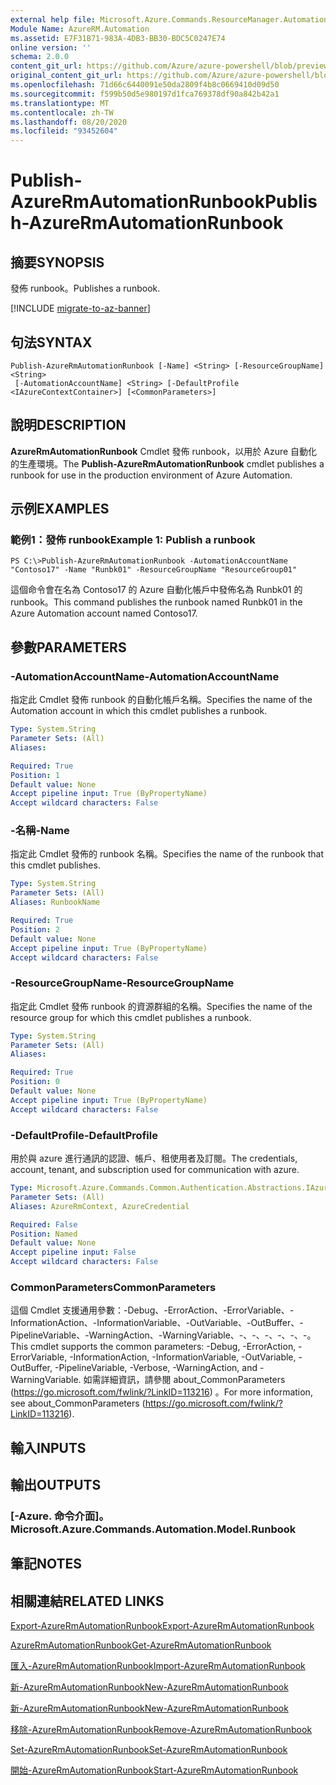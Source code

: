 ```yaml
---
external help file: Microsoft.Azure.Commands.ResourceManager.Automation.dll-Help.xml
Module Name: AzureRM.Automation
ms.assetid: E7F31B71-983A-4DB3-BB30-BDC5C0247E74
online version: ''
schema: 2.0.0
content_git_url: https://github.com/Azure/azure-powershell/blob/preview/src/ResourceManager/Automation/Commands.Automation/help/Publish-AzureRMAutomationRunbook.md
original_content_git_url: https://github.com/Azure/azure-powershell/blob/preview/src/ResourceManager/Automation/Commands.Automation/help/Publish-AzureRMAutomationRunbook.md
ms.openlocfilehash: 71d66c6440091e50da2809f4b8c0669410d09d50
ms.sourcegitcommit: f599b50d5e980197d1fca769378df90a842b42a1
ms.translationtype: MT
ms.contentlocale: zh-TW
ms.lasthandoff: 08/20/2020
ms.locfileid: "93452604"
---
```

# <span data-ttu-id="22a64-101">Publish-AzureRmAutomationRunbook</span><span class="sxs-lookup"><span data-stu-id="22a64-101">Publish-AzureRmAutomationRunbook</span></span>

## <span data-ttu-id="22a64-102">摘要</span><span class="sxs-lookup"><span data-stu-id="22a64-102">SYNOPSIS</span></span>
<span data-ttu-id="22a64-103">發佈 runbook。</span><span class="sxs-lookup"><span data-stu-id="22a64-103">Publishes a runbook.</span></span>

[!INCLUDE [migrate-to-az-banner](../../includes/migrate-to-az-banner.md)]

## <span data-ttu-id="22a64-104">句法</span><span class="sxs-lookup"><span data-stu-id="22a64-104">SYNTAX</span></span>

```
Publish-AzureRmAutomationRunbook [-Name] <String> [-ResourceGroupName] <String>
 [-AutomationAccountName] <String> [-DefaultProfile <IAzureContextContainer>] [<CommonParameters>]
```

## <span data-ttu-id="22a64-105">說明</span><span class="sxs-lookup"><span data-stu-id="22a64-105">DESCRIPTION</span></span>
<span data-ttu-id="22a64-106">**AzureRmAutomationRunbook** Cmdlet 發佈 runbook，以用於 Azure 自動化的生產環境。</span><span class="sxs-lookup"><span data-stu-id="22a64-106">The **Publish-AzureRmAutomationRunbook** cmdlet publishes a runbook for use in the production environment of Azure Automation.</span></span>

## <span data-ttu-id="22a64-107">示例</span><span class="sxs-lookup"><span data-stu-id="22a64-107">EXAMPLES</span></span>

### <span data-ttu-id="22a64-108">範例1：發佈 runbook</span><span class="sxs-lookup"><span data-stu-id="22a64-108">Example 1: Publish a runbook</span></span>
```
PS C:\>Publish-AzureRmAutomationRunbook -AutomationAccountName "Contoso17" -Name "Runbk01" -ResourceGroupName "ResourceGroup01"
```

<span data-ttu-id="22a64-109">這個命令會在名為 Contoso17 的 Azure 自動化帳戶中發佈名為 Runbk01 的 runbook。</span><span class="sxs-lookup"><span data-stu-id="22a64-109">This command publishes the runbook named Runbk01 in the Azure Automation account named Contoso17.</span></span>

## <span data-ttu-id="22a64-110">參數</span><span class="sxs-lookup"><span data-stu-id="22a64-110">PARAMETERS</span></span>

### <span data-ttu-id="22a64-111">-AutomationAccountName</span><span class="sxs-lookup"><span data-stu-id="22a64-111">-AutomationAccountName</span></span>
<span data-ttu-id="22a64-112">指定此 Cmdlet 發佈 runbook 的自動化帳戶名稱。</span><span class="sxs-lookup"><span data-stu-id="22a64-112">Specifies the name of the Automation account in which this cmdlet publishes a runbook.</span></span>

```yaml
Type: System.String
Parameter Sets: (All)
Aliases: 

Required: True
Position: 1
Default value: None
Accept pipeline input: True (ByPropertyName)
Accept wildcard characters: False
```

### <span data-ttu-id="22a64-113">-名稱</span><span class="sxs-lookup"><span data-stu-id="22a64-113">-Name</span></span>
<span data-ttu-id="22a64-114">指定此 Cmdlet 發佈的 runbook 名稱。</span><span class="sxs-lookup"><span data-stu-id="22a64-114">Specifies the name of the runbook that this cmdlet publishes.</span></span>

```yaml
Type: System.String
Parameter Sets: (All)
Aliases: RunbookName

Required: True
Position: 2
Default value: None
Accept pipeline input: True (ByPropertyName)
Accept wildcard characters: False
```

### <span data-ttu-id="22a64-115">-ResourceGroupName</span><span class="sxs-lookup"><span data-stu-id="22a64-115">-ResourceGroupName</span></span>
<span data-ttu-id="22a64-116">指定此 Cmdlet 發佈 runbook 的資源群組的名稱。</span><span class="sxs-lookup"><span data-stu-id="22a64-116">Specifies the name of the resource group for which this cmdlet publishes a runbook.</span></span>

```yaml
Type: System.String
Parameter Sets: (All)
Aliases: 

Required: True
Position: 0
Default value: None
Accept pipeline input: True (ByPropertyName)
Accept wildcard characters: False
```

### <span data-ttu-id="22a64-117">-DefaultProfile</span><span class="sxs-lookup"><span data-stu-id="22a64-117">-DefaultProfile</span></span>
<span data-ttu-id="22a64-118">用於與 azure 進行通訊的認證、帳戶、租使用者及訂閱。</span><span class="sxs-lookup"><span data-stu-id="22a64-118">The credentials, account, tenant, and subscription used for communication with azure.</span></span>

```yaml
Type: Microsoft.Azure.Commands.Common.Authentication.Abstractions.IAzureContextContainer
Parameter Sets: (All)
Aliases: AzureRmContext, AzureCredential

Required: False
Position: Named
Default value: None
Accept pipeline input: False
Accept wildcard characters: False
```

### <span data-ttu-id="22a64-119">CommonParameters</span><span class="sxs-lookup"><span data-stu-id="22a64-119">CommonParameters</span></span>
<span data-ttu-id="22a64-120">這個 Cmdlet 支援通用參數：-Debug、-ErrorAction、-ErrorVariable、-InformationAction、-InformationVariable、-OutVariable、-OutBuffer、-PipelineVariable、-WarningAction、-WarningVariable、-、-、-、-、-、-。</span><span class="sxs-lookup"><span data-stu-id="22a64-120">This cmdlet supports the common parameters: -Debug, -ErrorAction, -ErrorVariable, -InformationAction, -InformationVariable, -OutVariable, -OutBuffer, -PipelineVariable, -Verbose, -WarningAction, and -WarningVariable.</span></span> <span data-ttu-id="22a64-121">如需詳細資訊，請參閱 about_CommonParameters (https://go.microsoft.com/fwlink/?LinkID=113216) 。</span><span class="sxs-lookup"><span data-stu-id="22a64-121">For more information, see about_CommonParameters (https://go.microsoft.com/fwlink/?LinkID=113216).</span></span>

## <span data-ttu-id="22a64-122">輸入</span><span class="sxs-lookup"><span data-stu-id="22a64-122">INPUTS</span></span>

## <span data-ttu-id="22a64-123">輸出</span><span class="sxs-lookup"><span data-stu-id="22a64-123">OUTPUTS</span></span>

### <span data-ttu-id="22a64-124">[-Azure. 命令介面]。</span><span class="sxs-lookup"><span data-stu-id="22a64-124">Microsoft.Azure.Commands.Automation.Model.Runbook</span></span>

## <span data-ttu-id="22a64-125">筆記</span><span class="sxs-lookup"><span data-stu-id="22a64-125">NOTES</span></span>

## <span data-ttu-id="22a64-126">相關連結</span><span class="sxs-lookup"><span data-stu-id="22a64-126">RELATED LINKS</span></span>

[<span data-ttu-id="22a64-127">Export-AzureRmAutomationRunbook</span><span class="sxs-lookup"><span data-stu-id="22a64-127">Export-AzureRmAutomationRunbook</span></span>](./Export-AzureRMAutomationRunbook.md)

[<span data-ttu-id="22a64-128">AzureRmAutomationRunbook</span><span class="sxs-lookup"><span data-stu-id="22a64-128">Get-AzureRmAutomationRunbook</span></span>](./Get-AzureRMAutomationRunbook.md)

[<span data-ttu-id="22a64-129">匯入-AzureRmAutomationRunbook</span><span class="sxs-lookup"><span data-stu-id="22a64-129">Import-AzureRmAutomationRunbook</span></span>](./Import-AzureRMAutomationRunbook.md)

[<span data-ttu-id="22a64-130">新-AzureRmAutomationRunbook</span><span class="sxs-lookup"><span data-stu-id="22a64-130">New-AzureRmAutomationRunbook</span></span>](./New-AzureRMAutomationRunbook.md)

[<span data-ttu-id="22a64-131">新-AzureRmAutomationRunbook</span><span class="sxs-lookup"><span data-stu-id="22a64-131">New-AzureRmAutomationRunbook</span></span>](./New-AzureRMAutomationRunbook.md)

[<span data-ttu-id="22a64-132">移除-AzureRmAutomationRunbook</span><span class="sxs-lookup"><span data-stu-id="22a64-132">Remove-AzureRmAutomationRunbook</span></span>](./Remove-AzureRMAutomationRunbook.md)

[<span data-ttu-id="22a64-133">Set-AzureRmAutomationRunbook</span><span class="sxs-lookup"><span data-stu-id="22a64-133">Set-AzureRmAutomationRunbook</span></span>](./Set-AzureRMAutomationRunbook.md)

[<span data-ttu-id="22a64-134">開始-AzureRmAutomationRunbook</span><span class="sxs-lookup"><span data-stu-id="22a64-134">Start-AzureRmAutomationRunbook</span></span>](./Start-AzureRMAutomationRunbook.md)


